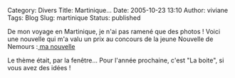 Category: Divers
Title: Martinique...
Date: 2005-10-23 13:10
Author: viviane
Tags: Blog
Slug: martinique
Status: published

De mon voyage en Martinique, je n'ai pas ramené que des photos !
Voici une nouvelle qui m'a valu un prix au concours de la jeune Nouvelle de Nemours :<a href="/fenetre.pdf" target="_blank"> ma nouvelle</a>

Le thème était, par la fenêtre...
Pour l'année prochaine, c'est "La boite", si vous avez des idées !